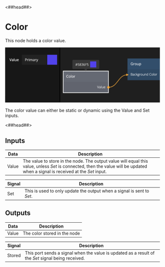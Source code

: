 <##head##>

# Color

This node holds a <span class="ndl-data">color</span> value.

![](color_node.png)

The <span class="ndl-data">color</span> value can either be static or dynamic using the <span class="ndl-data">Value</span> and <span class="ndl-signal">Set</span> inputs.

<##head##>

## Inputs

| Data                                | Description                                                                                                                                                                     |
| ----------------------------------- | ------------------------------------------------------------------------------------------------------------------------------------------------------------------------------- |
| <span class="ndl-data">Value</span> | The value to store in the node. The output value will equal this value, unless _Set_ is connected, then the value will be updated when a signal is received at the _Set_ input. |

| Signal                              | Description                                                            |
| ----------------------------------- | ---------------------------------------------------------------------- |
| <span class="ndl-signal">Set</span> | This is used to only update the output when a signal is sent to _Set_. |

## Outputs

| Data                                | Description                  |
| ----------------------------------- | ---------------------------- |
| <span class="ndl-data">Value</span> | The color stored in the node |

| Signal                                 | Description                                                                                        |
| -------------------------------------- | -------------------------------------------------------------------------------------------------- |
| <span class="ndl-signal">Stored</span> | This port sends a signal when the value is updated as a result of the _Set_ signal being received. |
